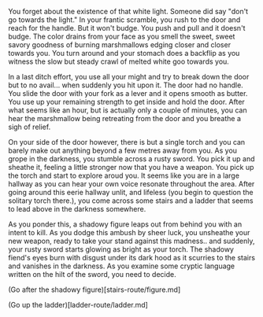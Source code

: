 You forget about the existence of that white light. Someone did say "don't go towards the light." 
In your frantic scramble, you rush to the door and reach for the handle. But it won't budge. 
You push and pull and it doesn't budge. The color drains from your face as you smell the sweet, 
sweet savory goodness of burning marshmallows edging closer and closer towards you. 
You turn around and your stomach does a backflip as you witness the slow but steady crawl of melted white goo towards you. 

In a last ditch effort, you use all your might and try to break down the door but to no avail... when suddenly you hit upon it. 
The door had no handle. You slide the door with your fork as a lever and it opens smooth as butter. 
You use up your remaining strength to get inside and hold the door. After what seems like an hour, 
but is actually only a couple of minutes, you can hear the marshmallow being retreating from the door and you breathe a sigh of relief.

On your side of the door however, there is but a single torch and you can barely make out anything beyond a few metres away from you. 
As you grope in the darkness, you stumble across a rusty sword. You pick it up and sheathe it, feeling a little stronger now that you have a weapon. 
You pick up the torch and start to explore aroud you. It seems like you are in a large hallway as you can hear your own voice 
resonate throughout the area. After going around this eerie hallway unlit, and lifeless (you begin to question the solitary torch there.), 
you come across some stairs and a ladder that seems to lead above in the darkness somewhere. 

As you ponder this, a shadowy figure leaps out from behind you with an intent to kill. 
As you dodge this ambush by sheer luck, you unsheathe your new weapon, ready to take your stand against this madness.. 
and suddenly, your rusty sword starts glowing as bright as your torch. The shadowy fiend's eyes burn with disgust under 
its dark hood as it scurries to the stairs and vanishes in the darkness. As you examine some cryptic language written 
on the hilt of the sword, you need to decide.

(Go after the shadowy figure)[stairs-route/figure.md]

(Go up the ladder)[ladder-route/ladder.md]